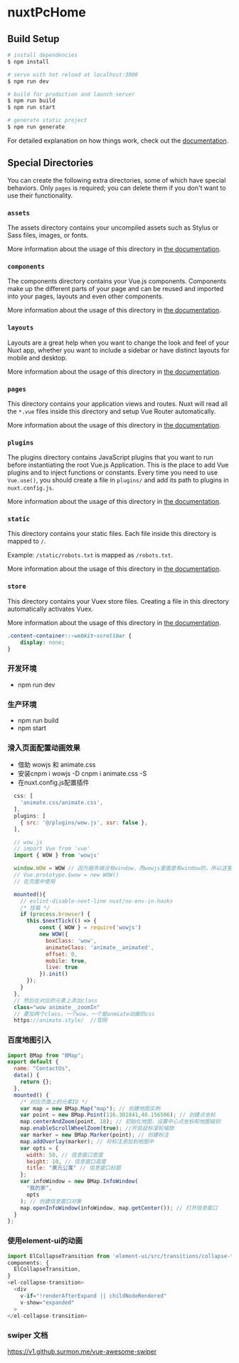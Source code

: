 # nuxtPcHome

## Build Setup

```bash
# install dependencies
$ npm install

# serve with hot reload at localhost:3000
$ npm run dev

# build for production and launch server
$ npm run build
$ npm run start

# generate static project
$ npm run generate
```

For detailed explanation on how things work, check out the [documentation](https://nuxtjs.org).

## Special Directories

You can create the following extra directories, some of which have special behaviors. Only `pages` is required; you can delete them if you don't want to use their functionality.

### `assets`

The assets directory contains your uncompiled assets such as Stylus or Sass files, images, or fonts.

More information about the usage of this directory in [the documentation](https://nuxtjs.org/docs/2.x/directory-structure/assets).

### `components`

The components directory contains your Vue.js components. Components make up the different parts of your page and can be reused and imported into your pages, layouts and even other components.

More information about the usage of this directory in [the documentation](https://nuxtjs.org/docs/2.x/directory-structure/components).

### `layouts`

Layouts are a great help when you want to change the look and feel of your Nuxt app, whether you want to include a sidebar or have distinct layouts for mobile and desktop.

More information about the usage of this directory in [the documentation](https://nuxtjs.org/docs/2.x/directory-structure/layouts).

### `pages`

This directory contains your application views and routes. Nuxt will read all the `*.vue` files inside this directory and setup Vue Router automatically.

More information about the usage of this directory in [the documentation](https://nuxtjs.org/docs/2.x/get-started/routing).

### `plugins`

The plugins directory contains JavaScript plugins that you want to run before instantiating the root Vue.js Application. This is the place to add Vue plugins and to inject functions or constants. Every time you need to use `Vue.use()`, you should create a file in `plugins/` and add its path to plugins in `nuxt.config.js`.

More information about the usage of this directory in [the documentation](https://nuxtjs.org/docs/2.x/directory-structure/plugins).

### `static`

This directory contains your static files. Each file inside this directory is mapped to `/`.

Example: `/static/robots.txt` is mapped as `/robots.txt`.

More information about the usage of this directory in [the documentation](https://nuxtjs.org/docs/2.x/directory-structure/static).

### `store`

This directory contains your Vuex store files. Creating a file in this directory automatically activates Vuex.

More information about the usage of this directory in [the documentation](https://nuxtjs.org/docs/2.x/directory-structure/store).


```css
.content-container::-webkit-scrollbar {
    display: none;
}
```

### 开发环境
- npm run dev
### 生产环境
- npm run build 
- npm start 

### 滑入页面配置动画效果

+ 借助 wowjs 和 animate.css
+ 安装cnpm i wowjs -D  cnpm i animate.css -S
+ 在nuxt.config.js配置插件
```js
  css: [
    'animate.css/animate.css',
  ],
  plugins: [
    { src: '@/plugins/wow.js', ssr: false },
  ],

  // wow.js
  // import Vue from 'vue'
  import { WOW } from 'wowjs'

  window.WOW = WOW // 因为服务端没有window，而wowjs里面是有window的，所以这里必须手动创建一个
  // Vue.prototype.$wow = new WOW()
  // 在页面中使用

  mounted(){
    // eslint-disable-next-line nuxt/no-env-in-hooks
    /* 挂载 */
    if (process.browser) {
      this.$nextTick(() => {
          const { WOW } = require('wowjs')
          new WOW({
            boxClass: 'wow',
            animateClass: 'animate__animated',
            offset: 0,
            mobile: true,
            live: true
          }).init()
      });
    }
  },
  // 然后在对应的元素上添加class
  class="wow animate__zoomIn"
  // 要加两个class，一个wow，一个是anmiate动画的css
  https://animate.style/  //官网
```

### 百度地图引入

```js
import BMap from "BMap";
export default {
  name: "ContactUs",
  data() {
    return {};
  },
  mounted() {
    /* 对应页面上的元素ID */
    var map = new BMap.Map("map"); // 创建地图实例
    var point = new BMap.Point(116.301841,40.156506); // 创建点坐标
    map.centerAndZoom(point, 18); // 初始化地图，设置中心点坐标和地图级别
    map.enableScrollWheelZoom(true); //开启鼠标滚轮缩放
    var marker = new BMap.Marker(point); // 创建标注
    map.addOverlay(marker); // 将标注添加到地图中
    var opts = {
      width: 50, // 信息窗口宽度
      height: 10, // 信息窗口高度
      title: "黄元公寓" // 信息窗口标题
    };
    var infoWindow = new BMap.InfoWindow(
      "我的家",
      opts
    ); // 创建信息窗口对象
    map.openInfoWindow(infoWindow, map.getCenter()); // 打开信息窗口
  }
};
```

### 使用element-ui的动画

```js
import ElCollapseTransition from 'element-ui/src/transitions/collapse-transition';
components: {
  ElCollapseTransition,
}
<el-collapse-transition>
  <div
    v-if="!renderAfterExpand || childNodeRendered"
    v-show="expanded"
  >
</el-collapse-transition>
```

### swiper 文档
https://v1.github.surmon.me/vue-awesome-swiper